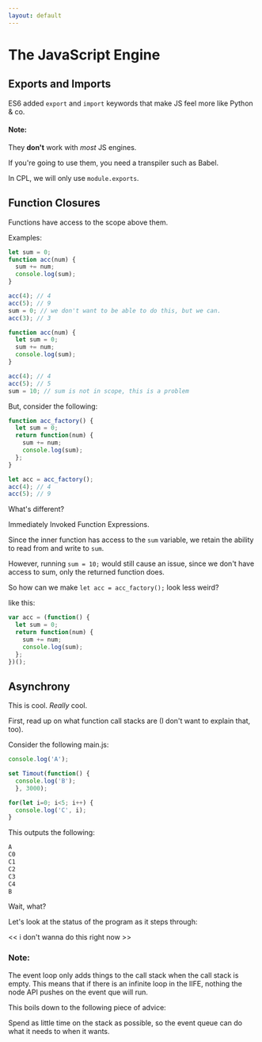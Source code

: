 ```yaml
---
layout: default
---
```


# The JavaScript Engine


## Exports and Imports

ES6 added `export` and `import` keywords that make JS feel more like Python & co.

#### Note:
They **don't** work with *most* JS engines.

If you're going to use them, you need a transpiler such as Babel.

In CPL, we will only use `module.exports`.


## Function Closures

Functions have access to the scope above them.

Examples:
```javascript
let sum = 0;
function acc(num) {
  sum += num;
  console.log(sum);
}

acc(4); // 4
acc(5); // 9
sum = 0; // we don't want to be able to do this, but we can.
acc(3); // 3
```

```javascript
function acc(num) {
  let sum = 0;
  sum += num;
  console.log(sum);
}

acc(4); // 4
acc(5); // 5
sum = 10; // sum is not in scope, this is a problem
```

But, consider the following:
```javascript
function acc_factory() {
  let sum = 0;
  return function(num) {
    sum += num;
    console.log(sum);
  };
}

let acc = acc_factory();
acc(4); // 4
acc(5); // 9
```
What's different?

Immediately Invoked Function Expressions.

Since the inner function has access to the `sum` variable, we retain the ability to read from and write to `sum`.

However, running `sum = 10;` would still cause an issue, since we don't have access to sum, only the returned function does.

So how can we make `let acc = acc_factory();` look less weird?

like this:
```javascript
var acc = (function() {
  let sum = 0;
  return function(num) {
    sum += num;
    console.log(sum);
  };
})();
```

## Asynchrony

This is cool.
*Really* cool.

First, read up on what function call stacks are (I don't want to explain that, too).


Consider the following main.js:

```javascript
console.log('A');

set Timout(function() {
  console.log('B');
  }, 3000);

for(let i=0; i<5; i++) {
  console.log('C', i);
}
```
This outputs the following:
```javascript
A
C0
C1
C2
C3
C4
B
```

Wait, what?

Let's look at the status of the program as it steps through:

<< i don't wanna do this right now >>

### Note:
The event loop only adds things to the call stack when the call stack is empty.
This means that if there is an infinite loop in the IIFE, nothing the node API pushes on the event que will run.

This boils down to the following piece of advice:

Spend as little time on the stack as possible, so the event queue can do what it needs to when it wants.

